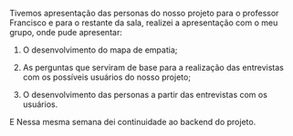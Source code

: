
Tivemos apresentação das personas do nosso projeto para o professor Francisco e para o restante da sala, realizei a apresentação com o meu grupo, onde pude apresentar:

1) O desenvolvimento do mapa de empatia;

2) As perguntas que serviram de base para a realização das entrevistas com os possíveis usuários do nosso projeto;

3) O desenvolvimento das personas a partir das entrevistas com os usuários.

E Nessa mesma semana dei continuidade ao backend do projeto.


